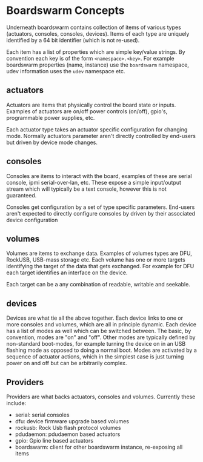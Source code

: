 # Boardswarm Concepts

Underneath boardswarm contains collection of items of various types (actuators,
consoles, consoles, devices). Items of each type are uniquely identified by a
64 bit identifier (which is not re-used).

Each item has a list of properties which are simple key/value strings. By
convention each key is of the form `<namespace>.<key>`. For example boardswarm
properties (name, instance) use the `boardswarm` namespace, udev information
uses the `udev` namespace etc.

## actuators

Actuators are items that physically control the board state or inputs. Examples of
actuators are on/off power controls (on/off), gpio's, programmable power supplies, etc.

Each actuator type takes an actuator specific configuration for changing mode.
Normally actuators parameter aren't directly controlled by end-users but driven
by device mode changes.

## consoles

Consoles are items to interact with the board, examples of these are
serial console, ipmi serial-over-lan, etc. These expose a simple input/output
stream which will typically be a text console, however this is not guaranteed.

Consoles get configuration by a set of type specific parameters. End-users
aren't expected to directly configure consoles by driven by their associated
device configuration

## volumes

Volumes are items to exchange data. Examples of volumes types are DFU, RockUSB,
USB-mass storage etc. Each volume has one or more targets identifying the
target of the data that gets exchanged. For example for DFU each target
identifies an interface on the device.

Each target can be a any combination of readable, writable and seekable.

## devices

Devices are what tie all the above together. Each device links to one or more
consoles and volumes, which are all in principle dynamic.
Each device has a list of modes as well which can be switched between. The basic,
by convention, modes are "on" and "off". Other modes are typically defined by
non-standard boot-modes, for example turning the device on in an USB flashing
mode as opposed to doing a normal boot. Modes are activated by a sequence of
actuator actions, which in the simplest case is just turning power on and off
but can be arbitrarily complex.

## Providers

Providers are what backs actuators, consoles and volumes. Currently these
include:
* serial: serial consoles
* dfu: device firmware upgrade based volumes
* rockusb: Rock Usb flash protocol volumes
* pdudaemon: pdudaemon based actuators
* gpio: Gpio line based actuators
* boardswarm: client for other boardswarm instance, re-exposing all items

